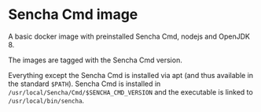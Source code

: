 Sencha Cmd image
================

A basic docker image with preinstalled Sencha Cmd, nodejs and OpenJDK 8.

The images are tagged with the Sencha Cmd version.

Everything except the Sencha Cmd is installed via apt (and thus
available in the standard `$PATH`). Sencha Cmd is installed in
`/usr/local/Sencha/Cmd/$SENCHA_CMD_VERSION` and the executable is linked to `/usr/local/bin/sencha`.